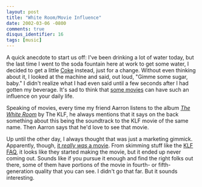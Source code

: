```yaml
---
layout: post
title: "White Room/Movie Influence"
date: 2002-03-06 -0800
comments: true
disqus_identifier: 16
tags: [music]
---
```

A quick anecdote to start us off: I've been drinking a lot of water
today, but the last time I went to the soda fountain here at work to get
some water, I decided to get a little [Coke](http://www.cocacola.com/)
instead, just for a change. Without even thinking about it, I looked at
the machine and said, out loud, "Gimme some sugar, baby." I didn't
realize what I had even said until a few seconds after I had gotten my
beverage. It's sad to think that [some
movies](http://www.amazon.com/exec/obidos/ASIN/B00001ODHJ/mhsvortex) can
have such an influence on your daily life.

 Speaking of movies, every time my friend Aarron listens to the album
*[The White
Room](http://www.amazon.com/exec/obidos/ASIN/B000002VMN/mhsvortex)* by
The KLF, he always mentions that it says on the back something about
this being the soundtrack to the KLF movie of the same name. Then Aarron
says that he'd love to see that movie.

 Up until the other day, I always thought that was just a marketing
gimmick. Apparently, though, [it *really was* a
movie](ftp://ftp.xmission.com/pub/users/l/lazlo/music/klf/etc/klf-script-thewhiteroom.txt).
From skimming stuff like the [KLF
FAQ](ftp://ftp.xmission.com/pub/users/l/lazlo/music/klf/klf-faq-199703.txt),
it looks like they started making the movie, but it ended up never
coming out. Sounds like if you pursue it enough and find the right folks
out there, some of them have portions of the movie in fourth- or
fifth-generation quality that you can see. I didn't go that far. But it
sounds interesting.
